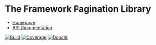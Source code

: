 # The Framework Pagination Library

- [Homepage](https://the-framework.gitlab.io/libraries/pagination.html)
- [API Documentation](https://the-framework.gitlab.io/libraries/pagination/docs/)

[![Build](https://gitlab.com/the-framework/libraries/pagination/badges/master/pipeline.svg)](https://gitlab.com/the-framework/libraries/pagination/-/jobs)
[![Coverage](https://gitlab.com/the-framework/libraries/pagination/badges/master/coverage.svg?job=test:php)](https://the-framework.gitlab.io/libraries/pagination/coverage/)
[![Donate](https://img.shields.io/badge/Donate-PayPal-blue.svg)](https://www.paypal.com/cgi-bin/webscr?cmd=_s-xclick&hosted_button_id=NGBNW5PY4VSJ4)
